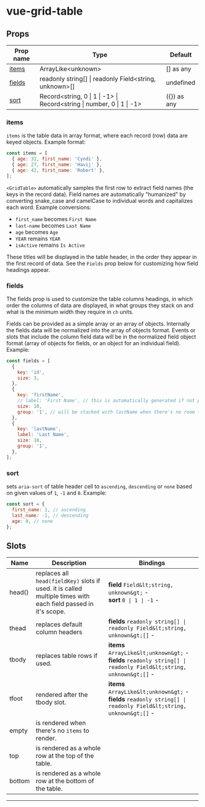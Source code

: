 # vue-grid-table

## Props

| Prop name         | Type                                                                               | Default     |
| ----------------- | ---------------------------------------------------------------------------------- | ----------- |
| [items](#items)   | ArrayLike&lt;unknown&gt;                                                           | [] as any   |
| [fields](#fields) | readonly string[] \| readonly Field&lt;string, unknown&gt;[]                       | undefined   |
| [sort](#sort)     | Record&lt;string, 0 \| 1 \| -1&gt; \| Record&lt;string \| number, 0 \| 1 \| -1&gt; | ({}) as any |

### items

`items` is the table data in array format, where each record (row) data are keyed objects. Example format:

```js
const items = [
  { age: 32, first_name: 'Cyndi' },
  { age: 27, first_name: 'Havij' },
  { age: 42, first_name: 'Robert' },
];
```

`<GridTable>` automatically samples the first row to extract field names (the keys in the record data). Field names are automatically "humanized" by converting snake_case and camelCase to individual words and capitalizes each word. Example conversions:

- `first_name` becomes `First Name`
- `last-name` becomes `Last Name`
- `age` becomes `Age`
- `YEAR` remains `YEAR`
- `isActive` remains `Is Active`

These titles will be displayed in the table header, in the order they appear in the first record of data. See the `Fields` prop below for customizing how field headings appear.

### fields

The fields prop is used to customize the table columns headings, in which order the columns of data are displayed, in what groups they stack on and what is the minimum width they require in `ch` units.

Fields can be provided as a simple array or an array of objects. Internally the fields data will be normalized into the array of objects format.
Events or slots that include the column field data will be in the normalized field object format (array of objects for fields, or an object for an individual field).
Example:

```js
const fields = [
  {
    key: 'id',
    size: 3,
  },
  {
    key: 'firstName',
    // label: 'First Name', // this is automatically generated if not provided
    size: 10,
    group: '1', // will be stacked with lastName when there's no room to show beside each other
  },
  {
    key: 'lastName',
    label: 'Last Name',
    size: 10,
    group: '1',
  },
];
```

### sort

sets `aria-sort` of table header cell to `ascending`, `descending` or `none` based on given values of `1`, `-1` and `0`. Example:

```js
const sort = {
  first_name: 1, // ascending
  last_name: -1, // descending
  age: 0, // none
};
```

## Slots

| Name   | Description                                                                                                    | Bindings                                                                                                                |
| ------ | -------------------------------------------------------------------------------------------------------------- | ----------------------------------------------------------------------------------------------------------------------- |
| head() | replaces all `head(fieldKey)` slots if used. it is called multiple times with each field passed in it's scope. | **field** `Field&lt;string, unknown&gt;` - <br/>**sort** `0 \| 1 \| -1` -                                               |
| thead  | replaces default column headers                                                                                | **fields** `readonly string[] \| readonly Field&lt;string, unknown&gt;[]` -                                             |
| tbody  | replaces table rows if used.                                                                                   | **items** `ArrayLike&lt;unknown&gt;` - <br/>**fields** `readonly string[] \| readonly Field&lt;string, unknown&gt;[]` - |
| tfoot  | rendered after the tbody slot.                                                                                 | **items** `ArrayLike&lt;unknown&gt;` - <br/>**fields** `readonly string[] \| readonly Field&lt;string, unknown&gt;[]` - |
| empty  | is rendered when there's no `items` to render.                                                                 |                                                                                                                         |
| top    | is rendered as a whole row at the top of the table.                                                            |                                                                                                                         |
| bottom | is rendered as a whole row at the bottom of the table.                                                         |                                                                                                                         |

---
